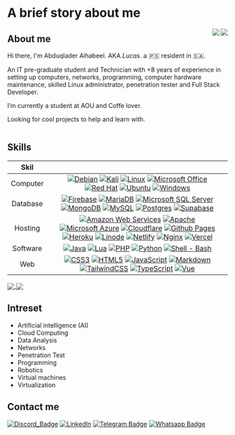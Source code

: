 # A brief story about me 
<a href="https://github.com/l3op/l3op#gh-dark-mode-only">
  <img align="right" src="https://github-readme-stats.vercel.app/api?username=l3op&count_private=true&include_all_commits=true&show_icons=true&hide_border=true&show=reviews,discussions_started,discussions_answered,prs_merged,prs_merged_percentage&rank_icon=github&theme=github_dark_dimmed#gh-dark-mode-only" />
</a>
<a href="https://github.com/l3op/l3op#gh-light-mode-only">
  <img align="right" src="https://github-readme-stats.vercel.app/api?username=l3op&count_private=true&include_all_commits=true&show_icons=true&hide_border=true&show=reviews,discussions_started,discussions_answered,prs_merged,prs_merged_percentage&rank_icon=github&theme=default#gh-light-mode-only" />
</a>

## About me
Hi there, I'm Abduqlader Alhabeel. AKA *Lucas*. a :palestinian_territories: resident in :saudi_arabia:.

An IT pre-graduate student and Technician with +8 years of experience in setting up computers, networks, programming, computer hardware maintenance, skilled Linux administrator, penetration tester and Full Stack Developer.

I’m currently a student at AOU and Coffe lover.

Looking for cool projects to help and learn with.

<div>
  <img src="https://komarev.com/ghpvc/?username=l3op" alt=""/>
</div> 

## Skills

| Skil | |
| :----: | :----: |
| Computer | [![](https://img.shields.io/badge/Debian-D70A53?&logo=debian&logoColor=white "Debian")](#---) [![](https://img.shields.io/badge/Kali-268BEE?&logo=kalilinux&logoColor=white "Kali")](#---) [![](https://img.shields.io/badge/Linux-FCC624?&logo=linux&logoColor=black "Linux")](#---) [![](https://img.shields.io/badge/Microsoft_Office-D83B01?&logo=microsoft-office&logoColor=white "Microsoft Office")](#---) [![](https://img.shields.io/badge/Red%20Hat-EE0000?&logo=redhat&logoColor=white "Red Hat")](#---) [![](https://img.shields.io/badge/Ubuntu-E95420?&logo=ubuntu&logoColor=white "Ubuntu")](#---) [![](https://img.shields.io/badge/Windows-0078D6?&logo=windows&logoColor=white "Windows")](#---) |
| Database | [![](https://img.shields.io/badge/Firebase-039BE5?&logo=Firebase&logoColor=white "Firebase")](#---) [![](https://img.shields.io/badge/MariaDB-003545?&logo=mariadb&logoColor=white "MariaDB")](#---) [![](https://img.shields.io/badge/Microsoft%20SQL%20Server-CC2927?&logo=microsoft%20sql%20server&logoColor=white "Microsoft SQL Server")](#---) [![](https://img.shields.io/badge/MongoDB-%234ea94b.svg?&logo=mongodb&logoColor=white "MongoDB")](#---) [![](https://img.shields.io/badge/mysql-%2300f.svg?&logo=mysql&logoColor=white "MySQL")](#---) [![](https://img.shields.io/badge/postgres-%23316192.svg?&logo=postgresql&logoColor=white "Postgres")](#---) [![](https://img.shields.io/badge/Supabase-3ECF8E?&logo=supabase&logoColor=white "Supabase")](#---) |
| Hosting | [![](https://img.shields.io/badge/AWS-%23FF9900.svg?logo=amazon-aws&logoColor=white "Amazon Web Services")](#---) [![](https://img.shields.io/badge/apache-%23D42029.svg?logo=apache&logoColor=white "Apache")](#---) [![](https://img.shields.io/badge/azure-%230072C6.svg?&logo=microsoftazure&logoColor=white "Microsoft Azure")](#---) [![](https://img.shields.io/badge/Cloudflare-F38020?&logo=Cloudflare&logoColor=white "Cloudflare")](#---) [![](https://img.shields.io/badge/github%20pages-121013?&logo=github&logoColor=white "Github Pages")](#---) [![](https://img.shields.io/badge/heroku-%23430098.svg?&logo=heroku&logoColor=white "Heroku")](#---) [![](https://img.shields.io/badge/linode-00A95C?&logo=linode&logoColor=white "Linode")](#---) [![](https://img.shields.io/badge/netlify-%23000000.svg?&logo=netlify&logoColor=#---00C7B7 "Netlify")](#---) [![](https://img.shields.io/badge/nginx-%23009639.svg?logo=nginx&logoColor=white "Nginx")](#---) [![](https://img.shields.io/badge/vercel-%23000000.svg?&logo=vercel&logoColor=white "Vercel")](#---) |
| Software |  [![](https://img.shields.io/badge/java-%23ED8B00.svg?logo=openjdk&logoColor=white "Java")](#---) [![](https://img.shields.io/badge/lua-%232C2D72.svg?&logo=lua&logoColor=white "Lua")](#---) [![](https://img.shields.io/badge/php-%23777BB4.svg?&logo=php&logoColor=white "PHP")](#---) [![](https://img.shields.io/badge/python-3670A0?&logo=python&logoColor=ffdd54 "Python")](#---) [![](https://img.shields.io/badge/shell_script-%23121011.svg?&logo=gnu-bash&logoColor=white "Shell - Bash")](#---) |
| Web |  [![](https://img.shields.io/badge/css3-%231572B6.svg?&logo=css3&logoColor=white "CSS3")](#---) [![](https://img.shields.io/badge/html5-%23E34F26.svg?&logo=html5&logoColor=white "HTML5")](#---) [![](https://img.shields.io/badge/javascript-%23323330.svg?&logo=javascript&logoColor=%23F7DF1E "JavaScript")](#---) [![](https://img.shields.io/badge/markdown-%23000000.svg?&logo=markdown&logoColor=white "Markdown")](#---) [![](https://img.shields.io/badge/tailwindcss-%2338B2AC.svg?logo=tailwind-css&logoColor=white "TailwindCSS")](#---) [![](https://img.shields.io/badge/typescript-%23007ACC.svg?&logo=typescript&logoColor=white "TypeScript")](#---) [![](https://img.shields.io/badge/vuejs-%2335495e.svg?logo=vuedotjs&logoColor=%234FC08D "Vue")](#---) |

<a href="https://github.com/l3op/l3op#gh-dark-mode-only">
  <img align="center" src="https://github-readme-stats.vercel.app/api/top-langs/?username=l3op&langs_count=19&layout=compact&theme=github_dark_dimmed#gh-dark-mode-only" />
</a>
<a href="https://github.com/l3op/l3op#gh-light-mode-only">
  <img align="center" src="https://github-readme-stats.vercel.app/api/top-langs/?username=l3op&langs_count=20&layout=compact&theme=default#gh-light-mode-only" />
</a>

## Intreset
- Artificial intelligence (AI)
- Cloud Computing
- Data Analysis
- Networks
- Penetration Test
- Programming
- Robotics
- Virtual machines
- Virtualization

## Contact me
[![Discord_Badge](https://img.shields.io/badge/Discord-%235865F2.svg?logo=discord&logoColor=white "Discord")](https://discordapp.com/users/226101430216425473/)
[![LinkedIn](https://img.shields.io/badge/linkedin-%230077B5.svg?logo=linkedin&logoColor=white "LinkedIn")](https://www.linkedin.com/in/abdulqader-alhabeel/)
[![Telegram Badge](https://img.shields.io/badge/Telegram-2CA5E0?logo=telegram&logoColor=white "Telegram")](https://t.me/s/il3op) 
[![Whatsapp Badge](https://img.shields.io/badge/WhatsApp-25D366?logo=whatsapp&logoColor=white "Whatsapp")](https://wa.me/966596896980)
